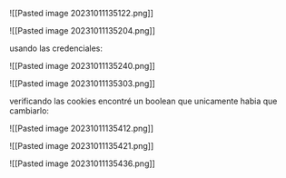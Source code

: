 ![[Pasted image 20231011135122.png]]

![[Pasted image 20231011135204.png]]

usando las credenciales:

![[Pasted image 20231011135240.png]]

![[Pasted image 20231011135303.png]]

verificando las cookies encontré un boolean que unicamente habia que cambiarlo:

![[Pasted image 20231011135412.png]]

![[Pasted image 20231011135421.png]]

![[Pasted image 20231011135436.png]]

